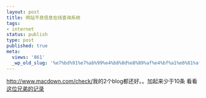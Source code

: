 ```yaml
---
layout: post
title: 网站不良信息在线查询系统
tags:
- internet
status: publish
type: post
published: true
meta:
  views: '861'
  _wp_old_slug: '%e7%bd%91%e7%ab%99%e4%b8%8d%e8%89%af%e4%bf%a1%e6%81%af%e5%9c%a8%e7%ba%bf%e6%9f%a5%e8%af%a2%e7%b3%bb%e7%bb%9f'
---
```

<a href="http://www.macdown.com/check/" target="_blank">http://www.macdown.com/check/</a>我的2个blog都还好。。加起来少于10条
看看<a href="http://www.hebine.com/blog/archives/293.html" target="_blank">这位兄弟的记录</a>